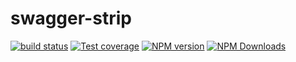 # swagger-strip

[![build status](https://img.shields.io/travis/cyseria/swagger-strip/master.svg?style=flat-square)](https://travis-ci.org/cyseria/swagger-strip)
[![Test coverage](https://img.shields.io/codecov/c/github/cyseria/swagger-strip.svg?style=flat-square)](https://codecov.io/github/cyseria/swagger-strip?branch=master)
[![NPM version](https://img.shields.io/npm/v/swagger-strip.svg?style=flat-square)](https://www.npmjs.com/package/swagger-strip)
[![NPM Downloads](https://img.shields.io/npm/dm/swagger-strip.svg?style=flat-square&maxAge=43200)](https://www.npmjs.com/package/swagger-strip)
